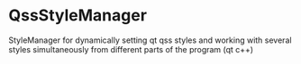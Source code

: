 # QssStyleManager
StyleManager for dynamically setting qt qss styles and working with several styles simultaneously from different parts of the program (qt c++)
